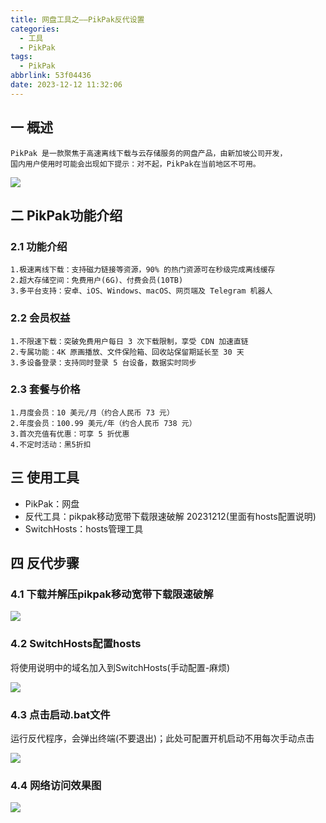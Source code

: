 ```yaml
---
title: 网盘工具之——PikPak反代设置
categories:
  - 工具
  - PikPak
tags:
  - PikPak
abbrlink: 53f04436
date: 2023-12-12 11:32:06
---
```

## 一 概述

```
PikPak 是一款聚焦于高速离线下载与云存储服务的网盘产品，由新加坡公司开发，
国内用户使用时可能会出现如下提示：对不起，PikPak在当前地区不可用。
```

<!--more-->

![][1]

## 二 PikPak功能介绍

### 2.1 功能介绍

```
1.极速离线下载：支持磁力链接等资源，90% 的热门资源可在秒级完成离线缓存
2.超大存储空间：免费用户(6G)、付费会员(10TB)
3.多平台支持：安卓、iOS、Windows、macOS、网页端及 Telegram 机器人
```

### 2.2 会员权益

```
1.不限速下载：突破免费用户每日 3 次下载限制，享受 CDN 加速直链
2.专属功能：4K 原画播放、文件保险箱、回收站保留期延长至 30 天
3.多设备登录：支持同时登录 5 台设备，数据实时同步
```

### 2.3 套餐与价格

```
1.月度会员：10 美元/月（约合人民币 73 元）
2.年度会员：100.99 美元/年（约合人民币 738 元）
3.首次充值有优惠：可享 5 折优惠
4.不定时活动：黑5折扣
```

## 三 使用工具

* PikPak：网盘
* 反代工具：pikpak移动宽带下载限速破解 20231212(里面有hosts配置说明)
* SwitchHosts：hosts管理工具

## 四 反代步骤

### 4.1 下载并解压pikpak移动宽带下载限速破解

![][2]

### 4.2 SwitchHosts配置hosts

将使用说明中的域名加入到SwitchHosts(手动配置-麻烦)

![][3]

### 4.3 点击启动.bat文件

运行反代程序，会弹出终端(不要退出)；此处可配置开机启动不用每次手动点击

![][4]

### 4.4 网络访问效果图

![][5]



[1]:https://cdn.jsdelivr.net/gh/PGzxc/CDN/blog-tools/pan-pikpak-unable-open-1.png
[2]:https://cdn.jsdelivr.net/gh/PGzxc/CDN/blog-tools/pan-pikpak-unzip-tools-2.png
[3]:https://cdn.jsdelivr.net/gh/PGzxc/CDN/blog-tools/pan-pikpak-switchhost-add-3.png
[4]:https://cdn.jsdelivr.net/gh/PGzxc/CDN/blog-tools/pan-pikpak-cmd-start-4.png
[5]:https://cdn.jsdelivr.net/gh/PGzxc/CDN/blog-tools/pan-pikpak-use-normal-5.png

